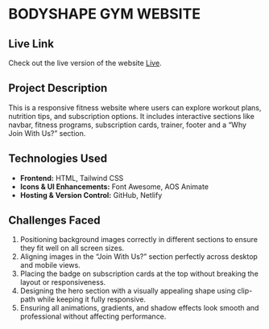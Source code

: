 # BODYSHAPE GYM WEBSITE

## Live Link
Check out the live version of the website [Live](https://body-shape-gym-website.netlify.app/).

## Project Description
This is a responsive fitness website where users can explore workout plans, nutrition tips, and subscription options. It includes interactive sections like navbar, fitness programs, subscription cards, trainer, footer and a “Why Join With Us?” section.

## Technologies Used
- **Frontend:** HTML, Tailwind CSS  
- **Icons & UI Enhancements:** Font Awesome, AOS Animate 
- **Hosting & Version Control:** GitHub, Netlify

## Challenges Faced
1. Positioning background images correctly in different sections to ensure they fit well on all screen sizes.  
2. Aligning images in the “Join With Us?” section perfectly across desktop and mobile views.  
3. Placing the badge on subscription cards at the top without breaking the layout or responsiveness.  
4. Designing the hero section with a visually appealing shape using clip-path while keeping it fully responsive.  
5. Ensuring all animations, gradients, and shadow effects look smooth and professional without affecting performance.
